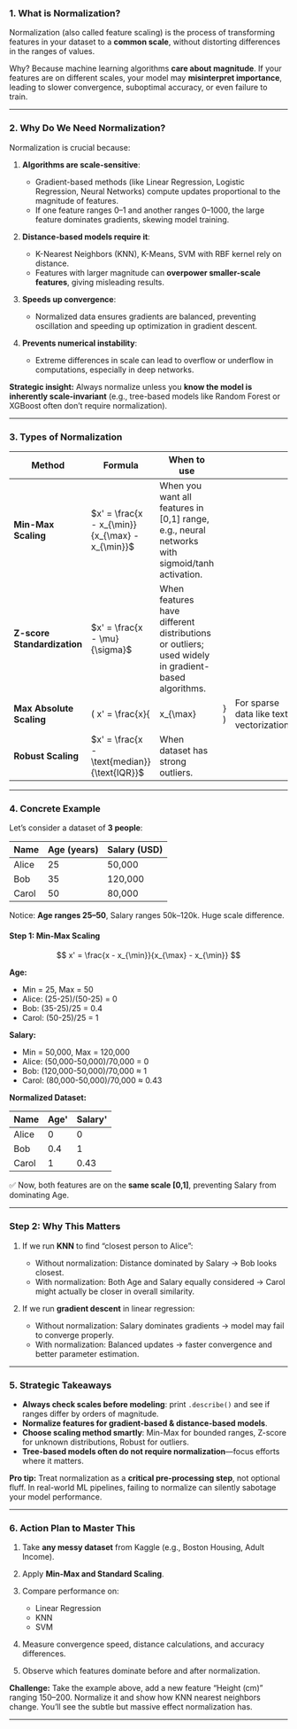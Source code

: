 

### **1. What is Normalization?**

Normalization (also called feature scaling) is the process of transforming features in your dataset to a **common scale**, without distorting differences in the ranges of values.

Why? Because machine learning algorithms **care about magnitude**. If your features are on different scales, your model may **misinterpret importance**, leading to slower convergence, suboptimal accuracy, or even failure to train.

---

### **2. Why Do We Need Normalization?**

Normalization is crucial because:

1. **Algorithms are scale-sensitive**:

   * Gradient-based methods (like Linear Regression, Logistic Regression, Neural Networks) compute updates proportional to the magnitude of features.
   * If one feature ranges 0–1 and another ranges 0–1000, the large feature dominates gradients, skewing model training.

2. **Distance-based models require it**:

   * K-Nearest Neighbors (KNN), K-Means, SVM with RBF kernel rely on distance.
   * Features with larger magnitude can **overpower smaller-scale features**, giving misleading results.

3. **Speeds up convergence**:

   * Normalized data ensures gradients are balanced, preventing oscillation and speeding up optimization in gradient descent.

4. **Prevents numerical instability**:

   * Extreme differences in scale can lead to overflow or underflow in computations, especially in deep networks.

**Strategic insight:** Always normalize unless you **know the model is inherently scale-invariant** (e.g., tree-based models like Random Forest or XGBoost often don’t require normalization).

---

### **3. Types of Normalization**

| Method                      | Formula                                         | When to use                                                                                       |     |                                           |
| --------------------------- | ----------------------------------------------- | ------------------------------------------------------------------------------------------------- | --- | ----------------------------------------- |
| **Min-Max Scaling**         | $x' = \frac{x - x_{\min}}{x_{\max} - x_{\min}}$ | When you want all features in \[0,1] range, e.g., neural networks with sigmoid/tanh activation.   |     |                                           |
| **Z-score Standardization** | $x' = \frac{x - \mu}{\sigma}$                   | When features have different distributions or outliers; used widely in gradient-based algorithms. |     |                                           |
| **Max Absolute Scaling**    | ( x' = \frac{x}{                                | x\_{\max}                                                                                         | } ) | For sparse data like text vectorizations. |
| **Robust Scaling**          | $x' = \frac{x - \text{median}}{\text{IQR}}$     | When dataset has strong outliers.                                                                 |     |                                           |

---

### **4. Concrete Example**

Let’s consider a dataset of **3 people**:

| Name  | Age (years) | Salary (USD) |
| ----- | ----------- | ------------ |
| Alice | 25          | 50,000       |
| Bob   | 35          | 120,000      |
| Carol | 50          | 80,000       |

Notice: **Age ranges 25–50**, Salary ranges 50k–120k. Huge scale difference.

#### **Step 1: Min-Max Scaling**

$$
x' = \frac{x - x_{\min}}{x_{\max} - x_{\min}}
$$

**Age:**

* Min = 25, Max = 50
* Alice: (25-25)/(50-25) = 0
* Bob: (35-25)/25 = 0.4
* Carol: (50-25)/25 = 1

**Salary:**

* Min = 50,000, Max = 120,000
* Alice: (50,000-50,000)/70,000 = 0
* Bob: (120,000-50,000)/70,000 ≈ 1
* Carol: (80,000-50,000)/70,000 ≈ 0.43

**Normalized Dataset:**

| Name  | Age' | Salary' |
| ----- | ---- | ------- |
| Alice | 0    | 0       |
| Bob   | 0.4  | 1       |
| Carol | 1    | 0.43    |

✅ Now, both features are on the **same scale \[0,1]**, preventing Salary from dominating Age.

---

### **Step 2: Why This Matters**

1. If we run **KNN** to find “closest person to Alice”:

   * Without normalization: Distance dominated by Salary → Bob looks closest.
   * With normalization: Both Age and Salary equally considered → Carol might actually be closer in overall similarity.

2. If we run **gradient descent** in linear regression:

   * Without normalization: Salary dominates gradients → model may fail to converge properly.
   * With normalization: Balanced updates → faster convergence and better parameter estimation.

---

### **5. Strategic Takeaways**

* **Always check scales before modeling**: print `.describe()` and see if ranges differ by orders of magnitude.
* **Normalize features for gradient-based & distance-based models**.
* **Choose scaling method smartly**: Min-Max for bounded ranges, Z-score for unknown distributions, Robust for outliers.
* **Tree-based models often do not require normalization**—focus efforts where it matters.

**Pro tip:** Treat normalization as a **critical pre-processing step**, not optional fluff. In real-world ML pipelines, failing to normalize can silently sabotage your model performance.

---

### **6. Action Plan to Master This**

1. Take **any messy dataset** from Kaggle (e.g., Boston Housing, Adult Income).
2. Apply **Min-Max and Standard Scaling**.
3. Compare performance on:

   * Linear Regression
   * KNN
   * SVM
4. Measure convergence speed, distance calculations, and accuracy differences.
5. Observe which features dominate before and after normalization.

**Challenge:** Take the example above, add a new feature “Height (cm)” ranging 150–200. Normalize it and show how KNN nearest neighbors change. You’ll see the subtle but massive effect normalization has.

---